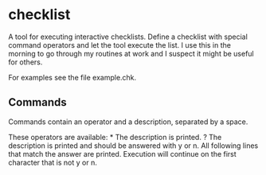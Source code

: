 checklist
=========

A tool for executing interactive checklists. Define a checklist with special command operators and let the tool execute the list. I use this in the morning to go through my routines at work and I suspect it might be useful for others.

For examples see the file example.chk.

Commands
--------

Commands contain an operator and a description, separated by a space.

These operators are available:
\* The description is printed.
? The description is printed and should be answered with y or n. All following lines that match the answer are printed. Execution will continue on the first character that is not y or n.

